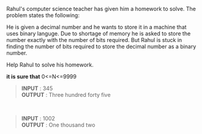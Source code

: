 Rahul's computer science teacher has given him a homework to solve. The problem states the following:

He is given a decimal number and he wants to store it in a machine that uses binary languge. 
Due to shortage of memory he is asked to store the number exactly with the number of bits required. 
But Rahul is stuck in finding the number of bits required to store the decimal number as a binary number. 

Help Rahul to solve his homework.

**it is sure that**  0<=N<=9999

> **INPUT** :  345      
>  **OUTPUT** :  Three hundred forty five


<br>


> **INPUT** :  1002      
> **OUTPUT** :  One thousand two

